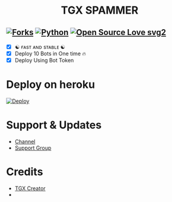 <h1 align="center">
  <b>TGX SPAMMER</b>
</h1>

[![Forks](https://img.shields.io/github/forks/SUKHPAL443/TGXSPAMMER?style=flat-square&color=orange)](https://github.com/SUKHPAL443/TGXSPAMMER/fork)
[![Python](https://img.shields.io/badge/Python-v3.9.7-blue)](https://www.python.org/)
[![Open Source Love svg2](https://badges.frapsoft.com/os/v2/open-source.svg?v=103)](https://github.com/SUKHPAL443/TGXSPAMMER)   
----
 
- [x] ☯︎ ғᴀsᴛ ᴀɴᴅ sᴛᴀʙʟᴇ ☯︎
- [x] Deploy 10 Bots in One time 🔥
- [x] Deploy Using Bot Token 

# Deploy on heroku

[![Deploy](https://www.herokucdn.com/deploy/button.svg)](https://heroku.com/deploy?template=https://github.com/SUKHPAL443/TGXSPAMMER)


# Support & Updates
* [Channel](https://t.me/MAMBA_NETWORK)
* [Support Group](https://t.me/MAMBA_X_SUPPORT)

# Credits
* [TGX Creator](https://github.com/SUKHPAL443)
*

